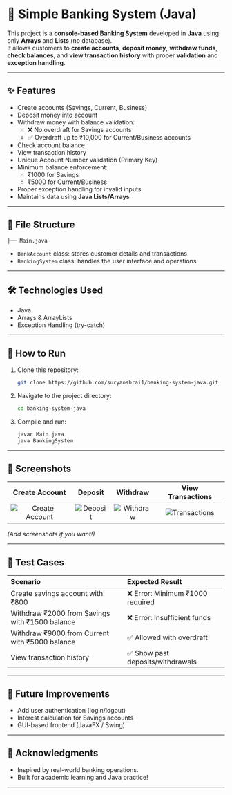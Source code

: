 # 🏦 Simple Banking System (Java)

This project is a **console-based Banking System** developed in **Java** using only **Arrays** and **Lists** (no database).  
It allows customers to **create accounts**, **deposit money**, **withdraw funds**, **check balances**, and **view transaction history** with proper **validation** and **exception handling**.

---

## ✨ Features
- Create accounts (Savings, Current, Business)
- Deposit money into account
- Withdraw money with balance validation:
  - ❌ No overdraft for Savings accounts
  - ✅ Overdraft up to ₹10,000 for Current/Business accounts
- Check account balance
- View transaction history
- Unique Account Number validation (Primary Key)
- Minimum balance enforcement:
  - ₹1000 for Savings
  - ₹5000 for Current/Business
- Proper exception handling for invalid inputs
- Maintains data using **Java Lists/Arrays**

---

## 📂 File Structure
```bash
├── Main.java
```
- `BankAccount` class: stores customer details and transactions
- `BankingSystem` class: handles the user interface and operations

---

## 🛠 Technologies Used
- Java
- Arrays & ArrayLists
- Exception Handling (try-catch)

---

## 🚀 How to Run
1. Clone this repository:
   ```bash
   git clone https://github.com/suryanshrai1/banking-system-java.git
   ```
2. Navigate to the project directory:
   ```bash
   cd banking-system-java
   ```
3. Compile and run:
   ```bash
   javac Main.java
   java BankingSystem
   ```

---

## 📸 Screenshots

| Create Account | Deposit | Withdraw | View Transactions |
|:--------------:|:-------:|:--------:|:-----------------:|
| ![Create Account](#) | ![Deposit](#) | ![Withdraw](#) | ![Transactions](#) |

*(Add screenshots if you want!)*

---

## 🧪 Test Cases
| Scenario | Expected Result |
|:---------|:----------------|
| Create savings account with ₹800 | ❌ Error: Minimum ₹1000 required |
| Withdraw ₹2000 from Savings with ₹1500 balance | ❌ Error: Insufficient funds |
| Withdraw ₹9000 from Current with ₹5000 balance | ✅ Allowed with overdraft |
| View transaction history | ✅ Show past deposits/withdrawals |

---

## 🎯 Future Improvements
- Add user authentication (login/logout)
- Interest calculation for Savings accounts
- GUI-based frontend (JavaFX / Swing)

---

## 🙌 Acknowledgments
- Inspired by real-world banking operations.
- Built for academic learning and Java practice!

---
